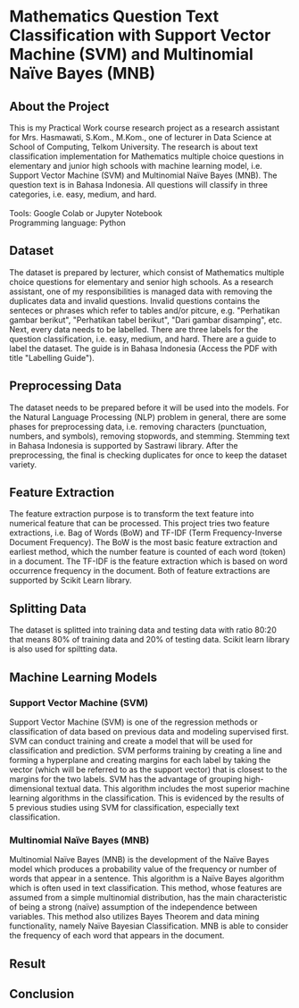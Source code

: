 # Mathematics Question Text Classification with Support Vector Machine (SVM) and Multinomial Naïve Bayes (MNB)

## About the Project
This is my Practical Work course research project as a research assistant for Mrs. Hasmawati, S.Kom., M.Kom., one of lecturer in Data Science at School of Computing, Telkom University. The research is about text classification implementation for Mathematics multiple choice questions in elementary and junior high schools with machine learning model, i.e. Support Vector Machine (SVM) and Multinomial Naïve Bayes (MNB). The question text is in Bahasa Indonesia. All questions will classify in three categories, i.e. easy, medium, and hard. </br></br>
Tools: Google Colab or Jupyter Notebook </br>
Programming language: Python </br>

## Dataset
The dataset is prepared by lecturer, which consist of Mathematics multiple choice questions for elementary and senior high schools. As a research assistant, one of my responsibilities is managed data with removing the duplicates data and invalid questions. Invalid questions contains the senteces or phrases which refer to tables and/or pitcure, e.g. "Perhatikan gambar berikut", "Perhatikan tabel berikut", "Dari gambar disamping", etc. Next, every data needs to be labelled. There are three labels for the question classification, i.e. easy, medium, and hard. There are a guide to label the dataset. The guide is in Bahasa Indonesia (Access the PDF with title "Labelling Guide").

## Preprocessing Data
The dataset needs to be prepared before it will be used into the models. For the Natural Language Processing (NLP) problem in general, there are some phases for preprocessing data, i.e. removing characters (punctuation, numbers, and symbols), removing stopwords, and stemming. Stemming text in Bahasa Indonesia is supported by Sastrawi library. After the preprocessing, the final is checking duplicates for once to keep the dataset variety.  

## Feature Extraction
The feature extraction purpose is to transform the text feature into numerical feature that can be processed. This project tries two feature extractions, i.e. Bag of Words (BoW) and TF-IDF (Term Frequency-Inverse Document Frequency). The BoW is the most basic feature extraction and earliest method, which the number feature is counted of each word (token) in a document. The TF-IDF is the feature extraction which is based on word occurrence frequency in the document. Both of feature extractions are supported by Scikit Learn library.

## Splitting Data
The dataset is splitted into training data and testing data with ratio 80:20 that means 80% of training data and 20% of testing data. Scikit learn library is also used for spiltting data.

## Machine Learning Models

### Support Vector Machine (SVM)
Support Vector Machine (SVM) is one of the regression methods or
classification of data based on previous data and modeling supervised first. SVM can conduct training and create a model that will be used for classification and prediction. SVM performs training by creating a line and forming a hyperplane and creating margins for each label by taking the vector (which will be referred to as the support vector) that is closest to the margins for the two labels. SVM has the advantage of grouping high-dimensional textual data. This algorithm includes the most superior machine learning algorithms in the classification. This is evidenced by the results of 5 previous studies using SVM for classification, especially text classification.

### Multinomial Naïve Bayes (MNB)
Multinomial Naïve Bayes (MNB) is the development of the Naïve Bayes model which produces a probability value of the frequency or number of words that appear in a sentence. This algorithm is a Naïve Bayes algorithm which is often used in text classification. This method, whose features are assumed from a simple multinomial distribution, has the main characteristic of being a strong (naïve) assumption of the independence between variables. This method also utilizes Bayes Theorem and data mining functionality, namely Naïve Bayesian Classification. MNB is able to consider the frequency of each word that appears in the document.

## Result


## Conclusion
